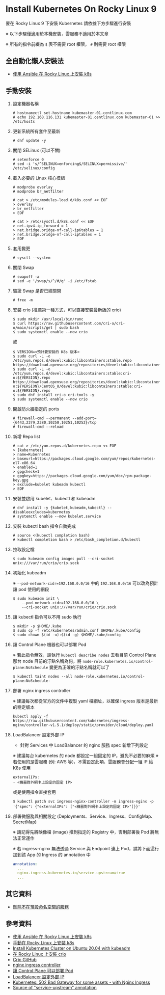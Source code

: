 # Install Kubernetes On Rocky Linux 9

要在 Rocky Linux 9 下安裝 Kubernetes 請依據下方步驟進行安裝

※ 以下步驟僅適用於本機安裝，雲服務不適用於本文章

※ 所有的指令前綴為 `$` 表不需要 root 權限， `#` 則需要 root 權限

## 全自動化懶人安裝法

- [使用 Ansible 在 Rocky Linux 上安裝 k8s](https://computingforgeeks.com/install-kubernetes-cluster-on-rocky-linux-with-kubeadm-crio/)

## 手動安裝

1. 設定機器名稱

    ```console
    # hostnamectl set-hostname kubemaster-01.centlinux.com
    # echo 192.168.116.131 kubemaster-01.centlinux.com kubemaster-01 >> /etc/hosts
    ```

2. 更新系統所有套件至最新

    ```console
    # dnf update -y
    ```

3. 關閉 SELinux (可以不關)

    ```console
    # setenforce 0
    # sed -i 's/^SELINUX=enforcing$/SELINUX=permissive/' /etc/selinux/config
    ```

4. 載入必要的 Linux 核心模組

    ```console
    # modprobe overlay
    # modprobe br_netfilter
    ```

    ```console
    # cat > /etc/modules-load.d/k8s.conf << EOF
    > overlay
    > br_netfilter
    > EOF
    ```

    ```console
    # cat > /etc/sysctl.d/k8s.conf << EOF
    > net.ipv4.ip_forward = 1
    > net.bridge.bridge-nf-call-ip6tables = 1
    > net.bridge.bridge-nf-call-iptables = 1
    > EOF
    ```

5. 套用變更

    ```console
    # sysctl --system
    ```

6. 關閉 Swap

    ```console
    # swapoff -a
    # sed -e '/swap/s/^/#/g' -i /etc/fstab
    ```

7. 驗證 Swap 是否已經關閉

    ```console
    # free -m
    ```

8. 安裝 crio (推薦第一種方式，可以直接安裝最新版的 crio)

    ```console
    $ sudo mkdir /usr/local/bin/runc
    $ curl https://raw.githubusercontent.com/cri-o/cri-o/main/scripts/get | sudo bash
    $ sudo systemctl enable --now crio
    ```

    或

    ```console
    $ VERSION=<預計要安裝的 K8s 版本>
    $ sudo curl -L -o /etc/yum.repos.d/devel:kubic:libcontainers:stable.repo https://download.opensuse.org/repositories/devel:kubic:libcontainers:stable/CentOS_8/devel:kubic:libcontainers:stable.repo
    $ sudo curl -L -o /etc/yum.repos.d/devel:kubic:libcontainers:stable:cri-o:${VERSION}.repo https://download.opensuse.org/repositories/devel:kubic:libcontainers:stable:cri-o:${VERSION}/CentOS_8/devel:kubic:libcontainers:stable:cri-o:${VERSION}.repo
    $ sudo dnf install cri-o cri-tools -y
    $ sudo systemctl enable --now crio
    ```

9. 開啟防火牆指定的 ports

    ```console
    # firewall-cmd --permanent --add-port={6443,2379,2380,10250,10251,10252}/tcp
    # firewall-cmd --reload
    ```

10. 新增 Repo list

    ```console
    # cat > /etc/yum.repos.d/kubernetes.repo << EOF
    > [kubernetes]
    > name=Kubernetes
    > baseurl=https://packages.cloud.google.com/yum/repos/kubernetes-el7-x86_64
    > enabled=1
    > gpgcheck=1
    > gpgkey=https://packages.cloud.google.com/yum/doc/rpm-package-key.gpg
    > exclude=kubelet kubeadm kubectl
    > EOF
    ```

11. 安裝並啟用 kubelet、kubectl 和 kubeadm

    ```console
    # dnf install -y {kubelet,kubeadm,kubectl} --disableexcludes=kubernetes
    # systemctl enable --now kubelet.service
    ```

12. 安裝 kubectl bash 指令自動完成

    ```console
    # source <(kubectl completion bash)
    # kubectl completion bash > /etc/bash_completion.d/kubectl
    ```

13. 拉取設定檔

    ```console
    $ sudo kubeadm config images pull --cri-socket unix:///var/run/crio/crio.sock
    ```

14. 初始化 kubeadm

    ※ `--pod-network-cidr=192.168.0.0/16` 中的 `192.168.0.0/16` 可以改為預計讓 pod 使用的網段

    ```console
    $ sudo kubeadm init \
        --pod-network-cidr=192.168.0.0/16 \
        --cri-socket unix:///var/run/crio/crio.sock
    ```

15. 讓 kubectl 指令可以不用 sudo 執行

    ```console
    $ mkdir -p $HOME/.kube
    $ sudo cp -f /etc/kubernetes/admin.conf $HOME/.kube/config
    $ sudo chown $(id -u):$(id -g) $HOME/.kube/config
    ```
16. 讓 Control Plane 機器也可以部署 Pod

    ※ 若此指令無效，請執行 `kubectl describe nodes` 去看目前 Control Plane 那台 node 目前的汙點名稱為何，將 `node-role.kubernetes.io/control-plane:NoSchedule` 變更為正確的汙點名稱就可以了

    ```console
    $ kubectl taint nodes --all node-role.kubernetes.io/control-plane:NoSchedule-
    ```

17. 部署 nginx ingress controller

    ※ 建議每次都從官方的文件中複製 yaml 檔網址，以確保 ingress 版本是最新的穩定版本

    ```console
    kubectl apply -f https://raw.githubusercontent.com/kubernetes/ingress-nginx/controller-v1.5.1/deploy/static/provider/cloud/deploy.yaml
    ```

18. LoadBalancer 設定外部 IP
    - 針對 Services 中 LoadBalancer 的 nginx 服務 spec 新增下列設定

    ※ 建議每台 kubernetes 的 node 都設定一組固定的 IP，避免不必要的麻煩
    ※ 若使用的是雲服務 (例: AWS 等)，不需設定此項，雲服務會分配一組 IP 給 K8s 使用

    ```console
    externalIPs:
    - <機器對外網卡上設定的固定 IP>
    ```
    
    或是使用指令直接套用
    
    ```console
    $ kubectl patch svc ingress-nginx-controller -n ingress-nginx -p '{"spec": {"externalIPs": ["<機器對外網卡上設定的固定 IP>"]}}'
    ```

19. 部署微服務與相關設定 (Deployments、Service、Ingress、ConfigMap、SecretMap)

    ※ 請記得先將映像檔 (image) 推到指定的 Registry 中，否則部署後 Pod 將無法正常運作

    ※ 若 ingress-nginx 無法透過 Service 與 Endpoint 連上 Pod，請將下面這行加到該 App 的 Ingress 的 annotation 中

    ```yaml
    annotation:
      ...
      nginx.ingress.kubernetes.io/service-upstream=true
      ...
    ```

## 其它資料

- [刪除不在預設命名空間的服務](https://stackoverflow.com/a/67517905)

## 參考資料

- [使用 Ansible 在 Rocky Linux 上安裝 k8s](https://computingforgeeks.com/install-kubernetes-cluster-on-rocky-linux-with-kubeadm-crio/)
- [手動在 Rocky Linux 上安裝 k8s](https://www.centlinux.com/2022/11/install-kubernetes-master-node-rocky-linux.html)
- [Install Kubernetes Cluster on Ubuntu 20.04 with kubeadm](https://computingforgeeks.com/deploy-kubernetes-cluster-on-ubuntu-with-kubeadm/)
- [在 Rocky Linux 上安裝 crio](https://computingforgeeks.com/install-cri-o-container-runtime-on-rocky-linux-almalinux/)
- [Crio GitHub](https://github.com/cri-o/cri-o#installing-cri-o)
- [nginx ingress controller](https://kubernetes.github.io/ingress-nginx/deploy/)
- [讓 Control Plane 可以部署 Pod](https://blog.csdn.net/lisongyue123/article/details/108365127)
- [LoadBalancer 設定外部 IP](https://stackoverflow.com/questions/44110876/kubernetes-service-external-ip-pending/54168660#54168660)
- [Kubernetes: 502 Bad Gateway for some assets - with Nginx Ingress](https://serverfault.com/questions/954620/kubernetes-502-bad-gateway-for-some-assets-with-nginx-ingress)
- [Source of "service-upstream" annotation](https://github.com/kubernetes/ingress-nginx/issues/1120#issuecomment-418206748)
